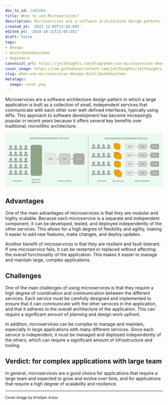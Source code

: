 ```yaml
---
dev_to_id: 1283284
title: When to use Microservices?
description: Microservices are a software architecture design pattern in which a large application is built as a...
created_at: '2022-12-03T12:26:09Z'
edited_at: '2024-10-21T21:05:55Z'
draft: false
tags:
- devops
- distributedsystems
- beginners
canonical_url: https://jetthoughts.com/blog/when-use-microservices-devops-distributedsystems/
cover_image: https://raw.githubusercontent.com/jetthoughts/jetthoughts.github.io/master/content/blog/when-use-microservices-devops-distributedsystems/cover.png
slug: when-use-microservices-devops-distributedsystems
metatags:
  image: cover.png
---
```

Microservices are a software architecture design pattern in which a large application is built as a collection of small, independent services that communicate with each other over well-defined interfaces, typically using APIs. This approach to software development has become increasingly popular in recent years because it offers several key benefits over traditional, monolithic architecture.

![Microservices vs Monolith](file_0.png)

## Advantages

One of the main advantages of microservices is that they are modular and highly scalable. Because each microservice is a separate and independent component, it can be developed, tested, and deployed independently of the other services. This allows for a high degree of flexibility and agility, making it easier to add new features, make changes, and deploy updates.

Another benefit of microservices is that they are resilient and fault-tolerant. If one microservice fails, it can be restarted or replaced without affecting the overall functionality of the application. This makes it easier to manage and maintain large, complex applications.

## Challenges

One of the main challenges of using microservices is that they require a high degree of coordination and communication between the different services. Each service must be carefully designed and implemented to ensure that it can communicate with the other services in the application, and that it adheres to the overall architecture of the application. This can require a significant amount of planning and design work upfront.

In addition, microservices can be complex to manage and maintain, especially in large applications with many different services. Since each service is independent, it must be managed and deployed independently of the others, which can require a significant amount of infrastructure and tooling.

## Verdict: for complex applications with large team

In general, microservices are a good choice for applications that require a large team and expected to grow and evolve over time, and for applications that require a high degree of scalability and resilience.

---

<sup>Cover Image by Kristijan Arsov</sup>
